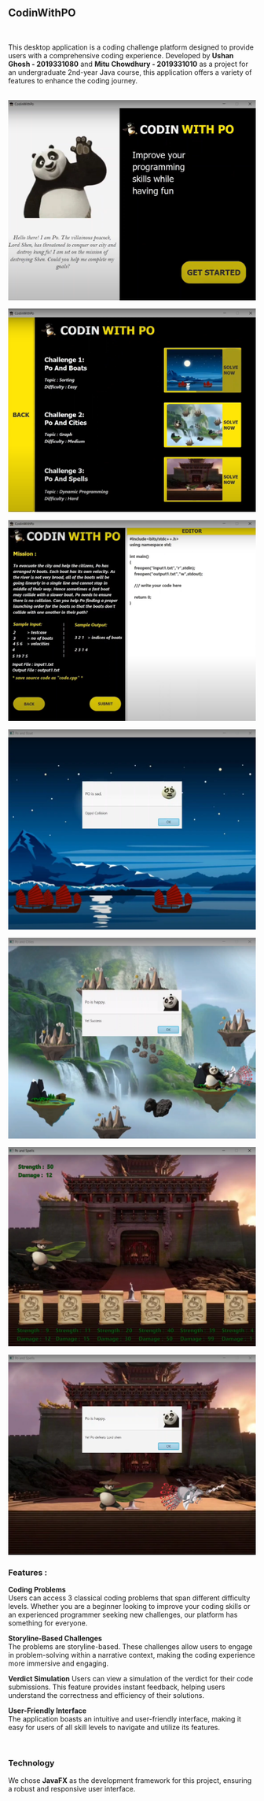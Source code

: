 <h2>CodinWithPO</h2>
<br>

This desktop application is a coding challenge platform designed to provide users with a comprehensive coding experience. Developed by **Ushan Ghosh - 2019331080** and **Mitu Chowdhury - 2019331010** as a project for an undergraduate 2nd-year Java course, this application offers a variety of features to enhance the coding journey.<br>
<br>

![Sample Image](images/po0.png) <br>

![Sample Image](images/po1.png) <br>

![Sample Image](images/po2.png) <br>

![Sample Image](images/po3.png) <br>

![Sample Image](images/po4.png) <br>

![Sample Image](images/po5.png) <br>

![Sample Image](images/po6.png) <br>


<h3>Features :</h3>

**Coding Problems**<br>
Users can access 3 classical coding problems that span different difficulty levels. Whether you are a beginner looking to improve your coding skills or an experienced programmer seeking new challenges, our platform has something for everyone.
<br>

**Storyline-Based Challenges**<br>
The problems are storyline-based. These challenges allow users to engage in problem-solving within a narrative context, making the coding experience more immersive and engaging.
<br>

**Verdict Simulation**
Users can view a simulation of the verdict for their code submissions. This feature provides instant feedback, helping users understand the correctness and efficiency of their solutions.
<br>

**User-Friendly Interface**<br>
The application boasts an intuitive and user-friendly interface, making it easy for users of all skill levels to navigate and utilize its features.

<br>

<h3>Technology</h3>

We chose **JavaFX** as the development framework for this project, ensuring a robust and responsive user interface.